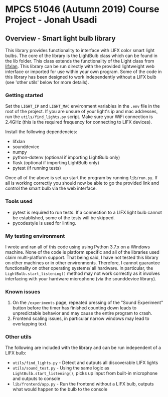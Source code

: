 # MPCS 51046 (Autumn 2019) Course Project - Jonah Usadi

## Overview - Smart light bulb library

This library provides functionality to interface with LIFX color smart light bulbs. The core of the library is the LightBulb class which can be found in the lib folder. This class extends the functionality of the Light class from [lifxlan](https://github.com/mclarkk/lifxlan). This library can be run directly with the provided lightweight web interface or imported for use within your own program. Some of the code in this library has been designed to work independently without a LIFX bulb (see 'other utils' below for more details). 

### Getting started

Set the `LIGHT_IP` and `LIGHT_MAC` environment variables in the `.env` file in the root of the project. If you are unsure of your light's ip and mac addresses, run the `utils/find_lights.py` script. Make sure your WiFi connection is 2.4GHz (this is the required frequency for connecting to LIFX devices).

Install the following dependencies:

- lifxlan
- sounddevice
- numpy
- python-dotenv (optional if importing LightBulb only)
- flask (optional if importing LightBulb only)
- pytest (if running tests)

Once all of the above is set up start the program by running `lib/run.py`. If all is working correctly you should now be able to go the provided link and control the smart bulb via the web interface.

### Tools used

- pytest is required to run tests. If a connection to a LIFX light bulb cannot be established, some of the tests will be skipped.
- pycodestyle is used for linting.

### My testing environment

I wrote and ran all of this code using using Python 3.7.x on a Windows machine. None of the code is platform specific and all of the libraries used claim multi-platform support. That being said, I have not tested this library on other machines or in other environments. Therefore, I cannot guarantee functionality on other operating systems/ all hardware. In particular, the `LightBulb.start_listening()` method may not work correctly as it involves interfacing with your hardware microphone (via the sounddevice library).

### Known issues

1) On the `/experiments` page, repeated pressing of the "Sound Experiment" button before the timer has finished counting down leads to unpredictable behavior and may cause the entire program to crash.
2) Frontend scaling issues, in particular narrow windows may lead to overlapping text.

### Other utils

The following are included with the library and can be run independent of a LIFX bulb:

- `utils/find_lights.py` - Detect and outputs all discoverable LIFX lights
- `utils/sound_test.py` - Using the same logic as `LightBulb.start_listening()`, picks up input from built-in microphone and outputs to console
- `lib/frontend/app.py` - Run the frontend without a LIFX bulb, outputs what would happen to the bulb to the console
